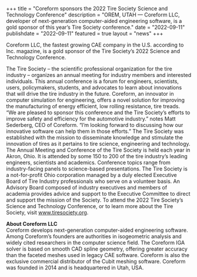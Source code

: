 +++
title = "Coreform sponsors the 2022 Tire Society Science and Technology Conference"
description = "OREM, UTAH — Coreform LLC, developer of next-generation computer-aided engineering software, is a gold sponsor of this year’s Tire Society conference."
date = "2022-09-11"
publishdate = "2022-09-11"
featured = true
layout = "news"
+++

Coreform LLC, the fastest growing CAE company in the U.S. according to Inc. magazine, is a gold sponsor of the Tire Society’s 2022 Science and Technology Conference. 

The Tire Society – the scientific professional organization for the tire industry – organizes an annual meeting for industry members and interested individuals. This annual conference is a forum for engineers, scientists, users, policymakers, students, and advocates to learn about innovations that will drive the tire industry in the future. Coreform, an innovator in computer simulation for engineering, offers a novel solution for improving the manufacturing of energy efficient, low rolling resistance, tire treads.
“We are pleased to sponsor this conference and the Tire Society’s efforts to improve safety and efficiency for the automotive industry.” notes Matt Sederberg, CEO of Coreform. “I’m looking forward to discussing how our innovative software can help them in those efforts.” 
The Tire Society was established with the mission to disseminate knowledge and stimulate the innovation of tires as it pertains to tire science, engineering and technology. The Annual Meeting and Conference of the Tire Society is held each year in Akron, Ohio. It is attended by some 150 to 200 of the tire industry’s leading engineers, scientists and academics. Conference topics range from industry-facing panels to science-based presentations.
The Tire Society is a not-for-profit Ohio corporation managed by a duly elected Executive Board of Tire Industry professionals who serve on a volunteer basis. An Advisory Board composed of industry executives and members of academia provides advice and support to the Executive Committee to direct and support the mission of the Society. To attend the 2022 Tire Society’s Science and Technology Conference, or to learn more about the Tire Society, visit www.tiresociety.org.

<strong>About Coreform LLC</strong><br>
Coreform develops next-generation computer-aided engineering software. Among Coreform’s founders are authorities in isogeometric analysis and widely cited researchers in the computer science field. The Coreform IGA solver is based on smooth CAD spline geometry, offering greater accuracy than the faceted meshes used in legacy CAE software. Coreform is also the exclusive commercial distributor of the Cubit meshing software. Coreform was founded in 2014 and is headquartered in Utah, USA.
